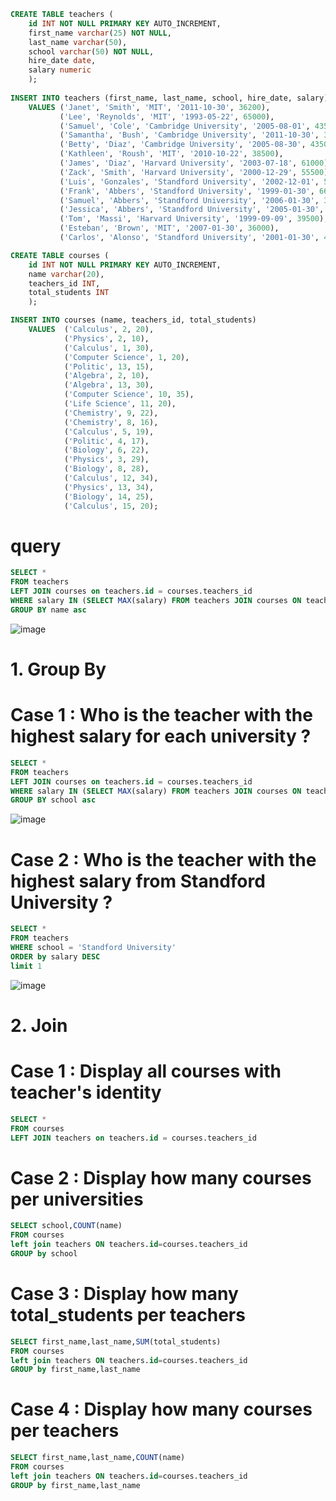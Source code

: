 ```sql
CREATE TABLE teachers (
    id INT NOT NULL PRIMARY KEY AUTO_INCREMENT,
    first_name varchar(25) NOT NULL,
    last_name varchar(50),
    school varchar(50) NOT NULL,
    hire_date date,
    salary numeric
    );
    
INSERT INTO teachers (first_name, last_name, school, hire_date, salary)
    VALUES ('Janet', 'Smith', 'MIT', '2011-10-30', 36200),
           ('Lee', 'Reynolds', 'MIT', '1993-05-22', 65000),
           ('Samuel', 'Cole', 'Cambridge University', '2005-08-01', 43500),
           ('Samantha', 'Bush', 'Cambridge University', '2011-10-30', 36200),
           ('Betty', 'Diaz', 'Cambridge University', '2005-08-30', 43500),
           ('Kathleen', 'Roush', 'MIT', '2010-10-22', 38500),
           ('James', 'Diaz', 'Harvard University', '2003-07-18', 61000),
           ('Zack', 'Smith', 'Harvard University', '2000-12-29', 55500),
           ('Luis', 'Gonzales', 'Standford University', '2002-12-01', 50000),
           ('Frank', 'Abbers', 'Standford University', '1999-01-30', 66000),
           ('Samuel', 'Abbers', 'Standford University', '2006-01-30', 32000),
           ('Jessica', 'Abbers', 'Standford University', '2005-01-30', 33000),
           ('Tom', 'Massi', 'Harvard University', '1999-09-09', 39500),
           ('Esteban', 'Brown', 'MIT', '2007-01-30', 36000),
           ('Carlos', 'Alonso', 'Standford University', '2001-01-30', 44000);
```
           
```sql
CREATE TABLE courses (
    id INT NOT NULL PRIMARY KEY AUTO_INCREMENT,
    name varchar(20),
    teachers_id INT,
    total_students INT
    );
```
    
```sql
INSERT INTO courses (name, teachers_id, total_students)
    VALUES  ('Calculus', 2, 20),
            ('Physics', 2, 10),
            ('Calculus', 1, 30),
            ('Computer Science', 1, 20),
            ('Politic', 13, 15),
            ('Algebra', 2, 10),
            ('Algebra', 13, 30),
            ('Computer Science', 10, 35),
            ('Life Science', 11, 20),
            ('Chemistry', 9, 22),
            ('Chemistry', 8, 16),
            ('Calculus', 5, 19),
            ('Politic', 4, 17),
            ('Biology', 6, 22),
            ('Physics', 3, 29),
            ('Biology', 8, 28),
            ('Calculus', 12, 34),
            ('Physics', 13, 34),
            ('Biology', 14, 25),
            ('Calculus', 15, 20);
```
# query 

```sql
SELECT *
FROM teachers
LEFT JOIN courses on teachers.id = courses.teachers_id
WHERE salary IN (SELECT MAX(salary) FROM teachers JOIN courses ON teachers.id = courses.teachers_id GROUP by name)
GROUP BY name asc

```
![image](https://user-images.githubusercontent.com/57296740/204312140-29cb5a3d-249d-4adf-954d-83f537e278e2.png)


# 1. Group By
# Case 1 : Who is the teacher with the highest salary for each university ?

```sql
SELECT *
FROM teachers
LEFT JOIN courses on teachers.id = courses.teachers_id
WHERE salary IN (SELECT MAX(salary) FROM teachers JOIN courses ON teachers.id = courses.teachers_id GROUP by school)
GROUP BY school asc

```
![image](https://user-images.githubusercontent.com/57296740/204312387-8ecf6156-6d7b-4e51-a8a7-13f7898df14e.png)

# Case 2 : Who is the teacher with the highest salary from Standford University ?

```sql
SELECT *
FROM teachers
WHERE school = 'Standford University'
ORDER by salary DESC
limit 1
```
![image](https://user-images.githubusercontent.com/57296740/204312582-02782213-6ce7-4ed2-a48e-6af5600bb937.png)

# 2. Join
# Case 1 : Display all courses with teacher's identity

```sql
SELECT *
FROM courses
LEFT JOIN teachers on teachers.id = courses.teachers_id
```

# Case 2 : Display how many courses per universities

```sql
SELECT school,COUNT(name)
FROM courses
left join teachers ON teachers.id=courses.teachers_id
GROUP by school
```

# Case 3 : Display how many total_students per teachers

```sql
SELECT first_name,last_name,SUM(total_students)
FROM courses
left join teachers ON teachers.id=courses.teachers_id
GROUP by first_name,last_name
```

# Case 4 : Display how many courses per teachers

```sql
SELECT first_name,last_name,COUNT(name)
FROM courses
left join teachers ON teachers.id=courses.teachers_id
GROUP by first_name,last_name
```

